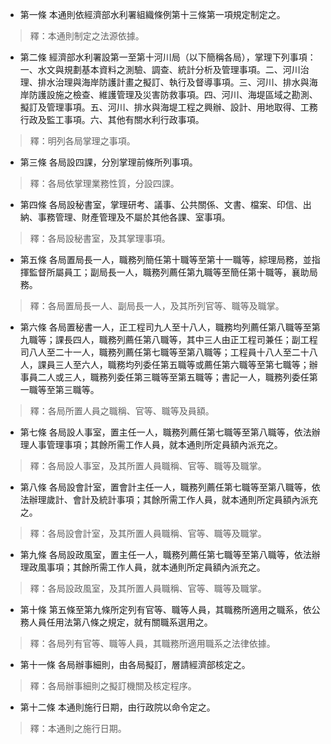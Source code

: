 * 第一條 本通則依經濟部水利署組織條例第十三條第一項規定制定之。

> 釋：本通則制定之法源依據。

* 第二條 經濟部水利署設第一至第十河川局（以下簡稱各局），掌理下列事項：一、水文與規劃基本資料之測驗、調查、統計分析及管理事項。二、河川治理、排水治理與海岸防護計畫之擬訂、執行及督導事項。三、河川、排水與海岸防護設施之檢查、維護管理及災害防救事項。四、河川、海堤區域之勘測、擬訂及管理事項。五、河川、排水與海堤工程之興辦、設計、用地取得、工務行政及監工事項。六、其他有關水利行政事項。

> 釋：明列各局掌理之事項。

* 第三條 各局設四課，分別掌理前條所列事項。

> 釋：各局依掌理業務性質，分設四課。

* 第四條 各局設秘書室，掌理研考、議事、公共關係、文書、檔案、印信、出納、事務管理、財產管理及不屬於其他各課、室事項。

> 釋：各局設秘書室，及其掌理事項。

* 第五條 各局置局長一人，職務列簡任第十職等至第十一職等，綜理局務，並指揮監督所屬員工；副局長一人，職務列薦任第九職等至簡任第十職等，襄助局務。

> 釋：各局置局長一人、副局長一人，及其所列官等、職等及職掌。

* 第六條 各局置秘書一人，正工程司九人至十八人，職務均列薦任第八職等至第九職等；課長四人，職務列薦任第八職等，其中三人由正工程司兼任；副工程司八人至二十一人，職務列薦任第七職等至第八職等；工程員十八人至二十八人，課員三人至六人，職務均列委任第五職等或薦任第六職等至第七職等；辦事員二人或三人，職務列委任第三職等至第五職等；書記一人，職務列委任第一職等至第三職等。

> 釋：各局所置人員之職稱、官等、職等及員額。

* 第七條 各局設人事室，置主任一人，職務列薦任第七職等至第八職等，依法辦理人事管理事項；其餘所需工作人員，就本通則所定員額內派充之。

> 釋：各局設人事室，及其所置人員職稱、官等、職等及職掌。

* 第八條 各局設會計室，置會計主任一人，職務列薦任第七職等至第八職等，依法辦理歲計、會計及統計事項；其餘所需工作人員，就本通則所定員額內派充之。

> 釋：各局設會計室，及其所置人員職稱、官等、職等及職掌。

* 第九條 各局設政風室，置主任一人，職務列薦任第七職等至第八職等，依法辦理政風事項；其餘所需工作人員，就本通則所定員額內派充之。

> 釋：各局設政風室，及其所置人員職稱、官等、職等及職掌。

* 第十條 第五條至第九條所定列有官等、職等人員，其職務所適用之職系，依公務人員任用法第八條之規定，就有關職系選用之。

> 釋：各局列有官等、職等人員，其職務所適用職系之法律依據。

* 第十一條 各局辦事細則，由各局擬訂，層請經濟部核定之。

> 釋：各局辦事細則之擬訂機關及核定程序。

* 第十二條 本通則施行日期，由行政院以命令定之。

> 釋：本通則之施行日期。


